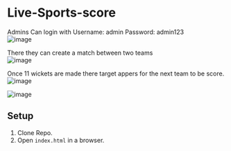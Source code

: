# Live-Sports-score
Admins Can login with
Username: admin
Password: admin123 <br>
![image](https://github.com/user-attachments/assets/3b8f122e-1fa3-4b08-bddd-dbc2ee08d211)
<br>

There they can create a match between two teams <br>
![image](https://github.com/user-attachments/assets/8a91b437-d6df-4bd4-9415-22be206033ca)<br>


Once 11 wickets are made there target appers for the next team to be score. <br>
![image](https://github.com/user-attachments/assets/1ba3c975-4285-47b2-abff-f750606e0791) <br>

![image](https://github.com/user-attachments/assets/81bccaaa-bfbd-44c8-848e-eb1b36bd7a7d)

## Setup
1. Clone Repo.
1. Open `index.html` in a browser.
